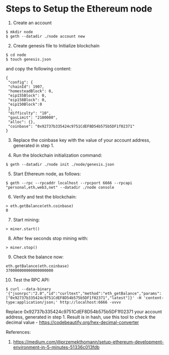 # Steps to Setup the Ethereum node

1. Create an account

```
$ mkdir node
$ geth --datadir ./node account new
```

2. Create genesis file to Initialize blockchain

```
$ cd node
$ touch genesis.json
```
and copy the following content:

```
{
 "config": {
 "chainId": 1907,
 "homesteadBlock": 0,
 "eip155Block": 0,
 "eip158Block": 0,
 "eip150Block":0
 },
 "difficulty": "10",
 "gasLimit": "2100000",
 "alloc": {},
 "coinbase": "0x92737b335424c9751CdEF8D54b575b5DF1f02371"
}
```

3. Replace the coinbase key with the value of your account address, generated in step 1.

4. Run the blockchain initialization command:

```
$ geth --datadir ./node init ./node/genesis.json
```

5. Start Ethereum node, as follows:

```
$ geth --rpc --rpcaddr localhost --rpcport 6666 --rpcapi "personal,eth,web3,net" --datadir ./node console
```

6. Verify and test the blockchain:

```
> eth.getBalance(eth.coinbase)
0
```

7. Start mining:

```
> miner.start()
```

8. After few seconds stop mining with:

```
> miner.stop()
```

9. Check the balance now:

```
eth.getBalance(eth.coinbase)
370000000000000000000
```

10. Test the RPC API:

```
$ curl --data-binary '{"jsonrpc":"2.0","id":"curltext","method":"eth_getBalance","params":["0x92737b335424c9751CdEF8D54b575b5DF1f02371","latest"]}' -H 'content-type:application/json;' http://localhost:6666 -vvvv
```

Replace 0x92737b335424c9751CdEF8D54b575b5DF1f02371 your account address, generated in step 1. Result is in hash, use this tool to check the decimal value - https://codebeautify.org/hex-decimal-converter


References:

1. https://medium.com/@przemekthomann/setup-ethereum-development-environment-in-5-minutes-51336c013fdb
